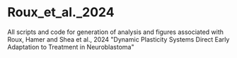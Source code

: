 # Roux_et_al._2024
All scripts and code for generation of analysis and figures associated with Roux, Hamer and Shea et al., 2024 "Dynamic Plasticity Systems Direct Early Adaptation to Treatment in Neuroblastoma"
